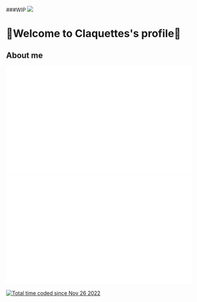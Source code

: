 ###WIP
![](https://user-images.githubusercontent.com/114826837/204274294-4347eb2f-cb25-429c-9e90-8289991cc5bf.png)
<h1>🌸Welcome to Claquettes's profile🌸</h1>
<h2>About me</h2>


![](https://raw.githubusercontent.com/Claquettes/stats/master/generated/languages.svg#gh-dark-mode-only)
![](https://raw.githubusercontent.com/Claquettes/Stats/master/generated/languages.svg#gh-light-mode-only)

<a href="https://wakatime.com/@85363e99-4bd6-4f5d-928a-967ecbb24610"><img src="https://wakatime.com/badge/user/85363e99-4bd6-4f5d-928a-967ecbb24610.svg" alt="Total time coded since Nov 26 2022" /></a>
